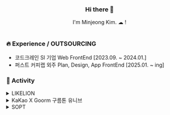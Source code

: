 <div align=center>
  <h3>Hi there 👋 </h3>
I'm Minjeong Kim. ☁ !
<br><br>
</div>


### 🔥 Experience / OUTSOURCING

* 코드크레인 SI 기업 Web FrontEnd [2023.09. ~ 2024.01.]
* 퍼스트 커피랩 외주  Plan, Design, App FrontEnd [2025.01. ~ ing]

### 🚀 Activity

<details>
  <summary>
    LIKELION
  </summary>
      <li>LIKELION x 넥슨 MAPLESTORY SUPER HACKATHON 2022 [2022.06. ~ 2022.12.]</li>
      <li>멋쟁이 사자처럼 교내 아이디어톤 COCO팀 2등 🥈 [2023.06. ~ 2023.07.]</li>
      <li>멋쟁이 사자처럼 2023 중앙 해커톤 첫차처럼팀 “MTGO” 서비스 FRONT [2023.07. ~ 2023.08.]</li>
      <li>멋쟁이 사자처럼 2024 중앙 해커톤 아프지망고팀 “아프지망고” 서비스 FRONT [2024.07. ~ 2024.08.]</li>
</details>


<details>
  <summary>
    KaKao X Goorm 구름톤 유니브
  </summary>
    <li>KaKao X Goorm 구름톤 유니브 벚꽃톤 2024  “백곰” 팀 최우수상(2등) 수상 🥈 [2024.02. ~ 2024.07.]</li>
    <li>KaKao X Goorm 구름톤 in JEJU 왕중왕전 2024  “백곰” 팀 우수상(3등) 수상 🥉 [2024.07. ~ 2024.08.]</li>
    <li>[Brian Impact] 사이드임팩트 스파크트랙 선정</li>
</details>

<details>
  <summary>
    SOPT
  </summary>
    <li>SOPT 35기 솝커톤  “FortunePi(3.14 = 3주에 1번 4주)” 서비스 최우수상 수상 🥈 FRONT Leader [2024.11. ~ 2024.11.]</li>
    <li>SOPT 35기 앱잼  “COCOS” 서비스 FRONT [2024.12. ~ 2025.01.]</li>
</details>

  
